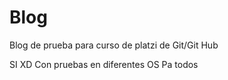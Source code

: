 # Blog
Blog de prueba para curso de platzi de Git/Git Hub



SI XD
Con pruebas en diferentes OS
Pa todos
